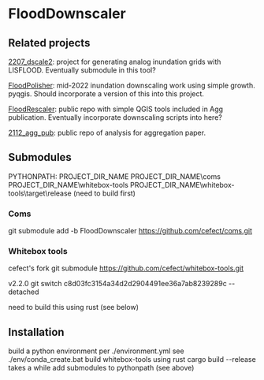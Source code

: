 # FloodDownscaler

## Related projects

 
[2207_dscale2](https://github.com/cefect/2207_dscale2): project for generating analog inundation grids with LISFLOOD. Eventually submodule in this tool?

[FloodPolisher](https://github.com/cefect/FloodPolisher): mid-2022 inundation downscaling work using simple growth. pyqgis. Should incorporate a version of this into this project. 

[FloodRescaler](https://github.com/cefect/FloodRescaler): public repo with simple QGIS tools included in Agg publication. Eventually incorporate downscaling scripts into here? 

[2112_agg_pub](https://github.com/cefect/2112_agg_pub): public repo of analysis for aggregation paper. 

## Submodules

PYTHONPATH:
PROJECT_DIR_NAME
PROJECT_DIR_NAME\coms
PROJECT_DIR_NAME\whitebox-tools
PROJECT_DIR_NAME\whitebox-tools\target\release (need to build first)

### Coms
git submodule add -b FloodDownscaler https://github.com/cefect/coms.git

### Whitebox tools
cefect's fork
    git submodule https://github.com/cefect/whitebox-tools.git

v2.2.0
    git switch c8d03fc3154a34d2d2904491ee36a7ab8239289c --detached
    
need to build this using rust (see below)
    



## Installation

build a python environment per ./environment.yml
    see ./env/conda_create.bat
build whitebox-tools using rust
    cargo build --release
    takes a while
add submodules to pythonpath (see above)